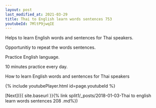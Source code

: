 ```yaml
---
layout: post
last_modified_at: 2021-03-29
title: Thai to English learn words sentences 753 
youtubeId: 7MltP9jwqIE
---
```

 
 
Helps to learn English words and sentences for Thai speakers.

Opportunitiy to repeat the words sentences. 

Practice English language. 
 
10 minutes practice every day. 
 
How to learn English words and sentences for Thai speakers 
 
{% include youtubePlayer.html id=page.youtubeId %}
 
 
[Next]({{ site.baseurl }}{% link  split1/_posts/2018-01-03-Thai to english learn words sentences 208 .md%})
 
